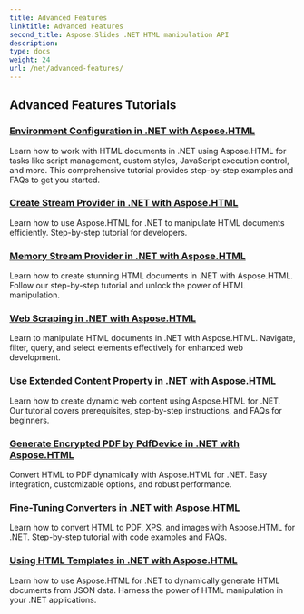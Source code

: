 ```yaml
---
title: Advanced Features
linktitle: Advanced Features
second_title: Aspose.Slides .NET HTML manipulation API
description: 
type: docs
weight: 24
url: /net/advanced-features/
---
```


## Advanced Features Tutorials
### [Environment Configuration in .NET with Aspose.HTML](./environment-configuration-dotnet-aspose-html/)
Learn how to work with HTML documents in .NET using Aspose.HTML for tasks like script management, custom styles, JavaScript execution control, and more. This comprehensive tutorial provides step-by-step examples and FAQs to get you started.
### [Create Stream Provider in .NET with Aspose.HTML](./create-stream-provider-dotnet-aspose-html/)
Learn how to use Aspose.HTML for .NET to manipulate HTML documents efficiently. Step-by-step tutorial for developers.
### [Memory Stream Provider in .NET with Aspose.HTML](./memory-stream-provider-dotnet-aspose-html/)
Learn how to create stunning HTML documents in .NET with Aspose.HTML. Follow our step-by-step tutorial and unlock the power of HTML manipulation.
### [Web Scraping in .NET with Aspose.HTML](./web-scraping-dotnet-aspose-html/)
Learn to manipulate HTML documents in .NET with Aspose.HTML. Navigate, filter, query, and select elements effectively for enhanced web development.
### [Use Extended Content Property in .NET with Aspose.HTML](./use-extended-content-property-dotnet-aspose-html/)
Learn how to create dynamic web content using Aspose.HTML for .NET. Our tutorial covers prerequisites, step-by-step instructions, and FAQs for beginners.
### [Generate Encrypted PDF by PdfDevice in .NET with Aspose.HTML](./generate-encrypted-pdf-by-pdfdevice-dotnet-aspose-html/)
Convert HTML to PDF dynamically with Aspose.HTML for .NET. Easy integration, customizable options, and robust performance.
### [Fine-Tuning Converters in .NET with Aspose.HTML](./fine-tuning-converters-dotnet-aspose-html/)
Learn how to convert HTML to PDF, XPS, and images with Aspose.HTML for .NET. Step-by-step tutorial with code examples and FAQs.
### [Using HTML Templates in .NET with Aspose.HTML](./using-html-templates-dotnet-aspose-html/)
Learn how to use Aspose.HTML for .NET to dynamically generate HTML documents from JSON data. Harness the power of HTML manipulation in your .NET applications.